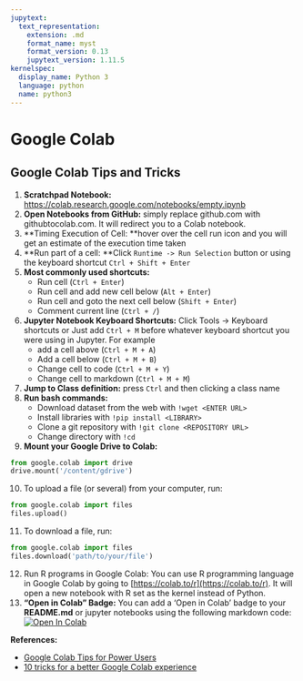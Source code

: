 ```yaml
---
jupytext:
  text_representation:
    extension: .md
    format_name: myst
    format_version: 0.13
    jupytext_version: 1.11.5
kernelspec:
  display_name: Python 3
  language: python
  name: python3
---
```


# Google Colab

## Google Colab Tips and Tricks

1. **Scratchpad Notebook:** https://colab.research.google.com/notebooks/empty.ipynb
2. **Open Notebooks from GitHub:** simply replace github.com with githubtocolab.com. It will redirect you to a Colab notebook.
3. **Timing Execution of Cell: **hover over the cell run icon and you will get an estimate of the execution time taken
4. **Run part of a cell: **Click `Runtime -> Run Selection` button or using the keyboard shortcut `Ctrl + Shift + Enter`
5. **Most commonly used shortcuts:**
   - Run cell (`Ctrl + Enter`)
   - Run cell and add new cell below (`Alt + Enter`)
   - Run cell and goto the next cell below (`Shift + Enter`)
   - Comment current line (`Ctrl + /`)
6. **Jupyter Notebook Keyboard Shortcuts:** Click Tools -> Keyboard shortcuts or Just add `Ctrl + M` before whatever keyboard shortcut you were using in Jupyter. For example
   - add a cell above (`Ctrl + M + A`)
   - Add a cell below (`Ctrl + M + B`)
   - Change cell to code (`Ctrl + M + Y`)
   - Change cell to markdown (`Ctrl + M + M`)
7. **Jump to Class definition:** press `Ctrl` and then clicking a class name
8. **Run bash commands:**
   - Download dataset from the web with `!wget <ENTER URL>`
   - Install libraries with `!pip install <LIBRARY>`
   - Clone a git repository with `!git clone <REPOSITORY URL>`
   - Change directory with `!cd`
9. **Mount your Google Drive to Colab:**

```python
from google.colab import drive
drive.mount('/content/gdrive')
```

10. To upload a file (or several) from your computer, run:

```python
from google.colab import files
files.upload()
```

11. To download a file, run:

```python
from google.colab import files
files.download('path/to/your/file')
```

12. Run R programs in Google Colab:
    You can use R programming language in Google Colab by going to [https://colab.to/r](https://colab.to/r). It will open a new notebook with R set as the kernel instead of Python.
13. **“Open in Colab” Badge:** You can add a ‘Open in Colab’ badge to your **README.md** or jupyter notebooks using the following markdown code: [![Open In Colab](https://colab.research.google.com/assets/colab-badge.svg)](https://colab.research.google.com/notebooks/basic_features_overview.ipynb)

**References:**

- [Google Colab Tips for Power Users](https://amitness.com/2020/06/google-colaboratory-tips/)
- [10 tricks for a better Google Colab experience](https://towardsdatascience.com/10-tips-for-a-better-google-colab-experience-33f8fe721b82)
